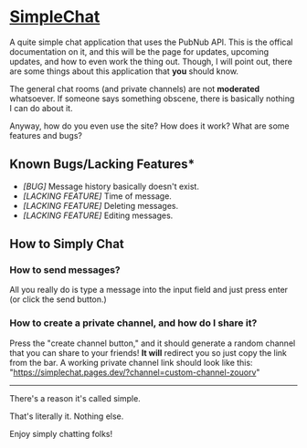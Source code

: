 # [SimpleChat](https://simplechat.pages.dev/)
A quite simple chat application that uses the PubNub API. This is the offical documentation on it, and this will be the page for updates, upcoming updates, and how to even work the thing out. Though, I will point out, there are some things about this application that **you** should know.

The general chat rooms (and private channels) are not **moderated** whatsoever. If someone says something obscene, there is basically nothing I can do about it.

Anyway, how do you even use the site? How does it work? What are some features and bugs?

## Known Bugs/Lacking Features*
- *[BUG]* Message history basically doesn't exist.
- *[LACKING FEATURE]* Time of message.
- *[LACKING FEATURE]* Deleting messages.
- *[LACKING FEATURE]* Editing messages.

## How to Simply Chat
### How to send messages?
All you really do is type a message into the input field and just press enter (or click the send button.)

### How to create a private channel, and how do I share it?
Press the "create channel button," and it should generate a random channel that you can share to your friends! **It will** redirect you so just copy the link from the bar. A working private channel link should look like this: "https://simplechat.pages.dev/?channel=custom-channel-zouorv"

***

There's a reason it's called simple. 

That's literally it. Nothing else.

Enjoy simply chatting folks!
